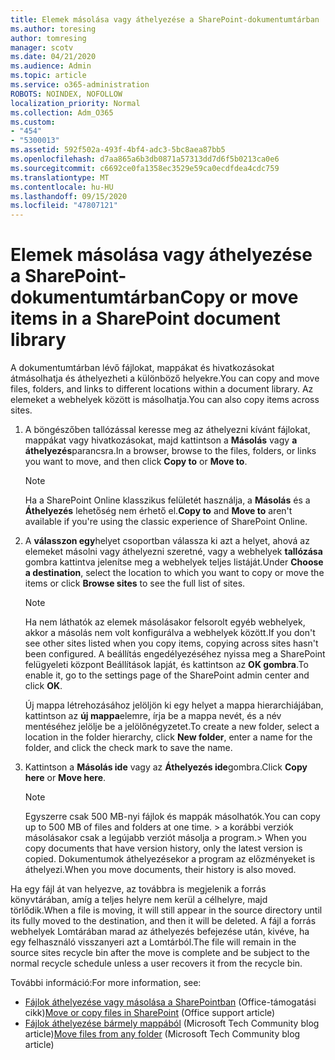 ```yaml
---
title: Elemek másolása vagy áthelyezése a SharePoint-dokumentumtárban
ms.author: toresing
author: tomresing
manager: scotv
ms.date: 04/21/2020
ms.audience: Admin
ms.topic: article
ms.service: o365-administration
ROBOTS: NOINDEX, NOFOLLOW
localization_priority: Normal
ms.collection: Adm_O365
ms.custom:
- "454"
- "5300013"
ms.assetid: 592f502a-493f-4bf4-adc3-5bc8aea87bb5
ms.openlocfilehash: d7aa865a6b3db0871a57313dd7d6f5b0213ca0e6
ms.sourcegitcommit: c6692ce0fa1358ec3529e59ca0ecdfdea4cdc759
ms.translationtype: MT
ms.contentlocale: hu-HU
ms.lasthandoff: 09/15/2020
ms.locfileid: "47807121"
---
```

# <a name="copy-or-move-items-in-a-sharepoint-document-library"></a><span data-ttu-id="0abdd-102">Elemek másolása vagy áthelyezése a SharePoint-dokumentumtárban</span><span class="sxs-lookup"><span data-stu-id="0abdd-102">Copy or move items in a SharePoint document library</span></span>

<span data-ttu-id="0abdd-103">A dokumentumtárban lévő fájlokat, mappákat és hivatkozásokat átmásolhatja és áthelyezheti a különböző helyekre.</span><span class="sxs-lookup"><span data-stu-id="0abdd-103">You can copy and move files, folders, and links to different locations within a document library.</span></span> <span data-ttu-id="0abdd-104">Az elemeket a webhelyek között is másolhatja.</span><span class="sxs-lookup"><span data-stu-id="0abdd-104">You can also copy items across sites.</span></span> 
  
1. <span data-ttu-id="0abdd-105">A böngészőben tallózással keresse meg az áthelyezni kívánt fájlokat, mappákat vagy hivatkozásokat, majd kattintson a **Másolás** vagy **a áthelyezés**parancsra.</span><span class="sxs-lookup"><span data-stu-id="0abdd-105">In a browser, browse to the files, folders, or links you want to move, and then click **Copy to** or **Move to**.</span></span>

    > [!NOTE]
    > <span data-ttu-id="0abdd-106">Ha a SharePoint Online klasszikus felületét használja, a **Másolás** és a **Áthelyezés** lehetőség nem érhető el.</span><span class="sxs-lookup"><span data-stu-id="0abdd-106">**Copy to** and **Move to** aren't available if you're using the classic experience of SharePoint Online.</span></span>
  
2. <span data-ttu-id="0abdd-107">A **válasszon egy**helyet csoportban válassza ki azt a helyet, ahová az elemeket másolni vagy áthelyezni szeretné, vagy a webhelyek **tallózása** gombra kattintva jelenítse meg a webhelyek teljes listáját.</span><span class="sxs-lookup"><span data-stu-id="0abdd-107">Under **Choose a destination**, select the location to which you want to copy or move the items or click **Browse sites** to see the full list of sites.</span></span>

    > [!NOTE]
    > <span data-ttu-id="0abdd-108">Ha nem láthatók az elemek másolásakor felsorolt egyéb webhelyek, akkor a másolás nem volt konfigurálva a webhelyek között.</span><span class="sxs-lookup"><span data-stu-id="0abdd-108">If you don't see other sites listed when you copy items, copying across sites hasn't been configured.</span></span> <span data-ttu-id="0abdd-109">A beállítás engedélyezéséhez nyissa meg a SharePoint felügyeleti központ Beállítások lapját, és kattintson az **OK gombra**.</span><span class="sxs-lookup"><span data-stu-id="0abdd-109">To enable it, go to the settings page of the SharePoint admin center and click **OK**.</span></span>
  
    <span data-ttu-id="0abdd-110">Új mappa létrehozásához jelöljön ki egy helyet a mappa hierarchiájában, kattintson az **új mappa**elemre, írja be a mappa nevét, és a név mentéséhez jelölje be a jelölőnégyzetet.</span><span class="sxs-lookup"><span data-stu-id="0abdd-110">To create a new folder, select a location in the folder hierarchy, click **New folder**, enter a name for the folder, and click the check mark to save the name.</span></span>

3. <span data-ttu-id="0abdd-111">Kattintson a **Másolás ide** vagy az **Áthelyezés ide**gombra.</span><span class="sxs-lookup"><span data-stu-id="0abdd-111">Click **Copy here** or **Move here**.</span></span>

    > [!NOTE]
    > <span data-ttu-id="0abdd-112">Egyszerre csak 500 MB-nyi fájlok és mappák másolhatók.</span><span class="sxs-lookup"><span data-stu-id="0abdd-112">You can copy up to 500 MB of files and folders at one time.</span></span> <span data-ttu-id="0abdd-113">> a korábbi verziók másolásakor csak a legújabb verziót másolja a program.</span><span class="sxs-lookup"><span data-stu-id="0abdd-113">>  When you copy documents that have version history, only the latest version is copied.</span></span> <span data-ttu-id="0abdd-114">Dokumentumok áthelyezésekor a program az előzményeket is áthelyezi.</span><span class="sxs-lookup"><span data-stu-id="0abdd-114">When you move documents, their history is also moved.</span></span>
  
 <span data-ttu-id="0abdd-115">Ha egy fájl át van helyezve, az továbbra is megjelenik a forrás könyvtárában, amíg a teljes helyre nem kerül a célhelyre, majd törlődik.</span><span class="sxs-lookup"><span data-stu-id="0abdd-115">When a file is moving, it will still appear in the source directory until its fully moved to the destination, and then it will be deleted.</span></span> <span data-ttu-id="0abdd-116">A fájl a forrás webhelyek Lomtárában marad az áthelyezés befejezése után, kivéve, ha egy felhasználó visszanyeri azt a Lomtárból.</span><span class="sxs-lookup"><span data-stu-id="0abdd-116">The file will remain in the source sites recycle bin after the move is complete and be subject to the normal recycle schedule unless a user recovers it from the recycle bin.</span></span>

<span data-ttu-id="0abdd-117">További információ:</span><span class="sxs-lookup"><span data-stu-id="0abdd-117">For more information, see:</span></span>

 - <span data-ttu-id="0abdd-118">[Fájlok áthelyezése vagy másolása a SharePointban](https://support.office.com/article/move-or-copy-files-in-sharepoint-00e2f483-4df3-46be-a861-1f5f0c1a87bc) (Office-támogatási cikk)</span><span class="sxs-lookup"><span data-stu-id="0abdd-118">[Move or copy files in SharePoint](https://support.office.com/article/move-or-copy-files-in-sharepoint-00e2f483-4df3-46be-a861-1f5f0c1a87bc) (Office support article)</span></span>
 - <span data-ttu-id="0abdd-119">[Fájlok áthelyezése bármely mappából](https://techcommunity.microsoft.com/t5/Microsoft-SharePoint-Blog/Now-move-files-anywhere-in-Office-365-SharePoint-and-OneDrive/ba-p/146973) (Microsoft Tech Community blog article)</span><span class="sxs-lookup"><span data-stu-id="0abdd-119">[Move files from any folder](https://techcommunity.microsoft.com/t5/Microsoft-SharePoint-Blog/Now-move-files-anywhere-in-Office-365-SharePoint-and-OneDrive/ba-p/146973) (Microsoft Tech Community blog article)</span></span>  